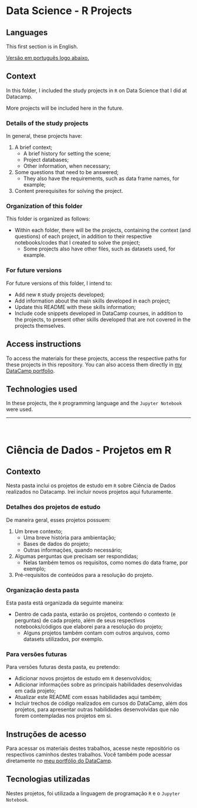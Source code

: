 # Data Science - R Projects
 ## Languages
 This first section is in English. 
 
 [Versão em português logo abaixo.](#portuguese)
 
 ## Context
 In this folder, I included the study projects in ```R``` on Data Science that I did at Datacamp.

More projects will be included here in the future.

### Details of the study projects
In general, these projects have:

1. A brief context;
    - A brief history for setting the scene;
    - Project databases;
    - Other information, when necessary;
2. Some questions that need to be answered;
    - They also have the requirements, such as data frame names, for example;
3. Content prerequisites for solving the project.

### Organization of this folder
This folder is organized as follows:
- Within each folder, there will be the projects, containing the context (and questions) of each project, in addition to their respective notebooks/codes that I created to solve the project;
    - Some projects also have other files, such as datasets used, for example.

### For future versions
For future versions of this folder, I intend to:
- Add new ```R``` study projects developed;
- Add information about the main skills developed in each project;
- Update this README with these skills information;
- Include code snippets developed in DataCamp courses, in addition to the projects, to present other skills developed that are not covered in the projects themselves.

## Access instructions
To access the materials for these projects, access the respective paths for these projects in this repository. You can also access them directly in [my DataCamp portfolio](https://www.datacamp.com/portfolio/joaovictor-ne).

## Technologies used
In these projects, the ```R``` programming language and the ```Jupyter Notebook``` were used.
 
 ____
 <br>
 
 # <p id="portuguese">Ciência de Dados - Projetos em R</p>
 ## Contexto
Nesta pasta inclui os projetos de estudo em ```R``` sobre Ciência de Dados realizados no Datacamp.
Irei incluir novos projetos aqui futuramente.

### Detalhes dos projetos de estudo
De maneira geral, esses projetos possuem:
1. Um breve contexto;
    - Uma breve história para ambientação;
    - Bases de dados do projeto;
    - Outras informações, quando necessário;
2. Algumas perguntas que precisam ser respondidas;
    - Nelas também temos os requisitos, como nomes do data frame, por exemplo;
3. Pré-requisitos de conteúdos para a resolução do projeto.

### Organização desta pasta
Esta pasta está organizada da seguinte maneira:
- Dentro de cada pasta, estarão os projetos, contendo o contexto (e perguntas) de cada projeto, além de seus respectivos notebooks/códigos que elaborei para a resolução do projeto;
    - Alguns projetos também contam com outros arquivos, como datasets utilizados, por exemplo.

### Para versões futuras
Para versões futuras desta pasta, eu pretendo:
- Adicionar novos projetos de estudo em ```R``` desenvolvidos;
- Adicionar informações sobre as principais habilidades desenvolvidas em cada projeto;
- Atualizar este README com essas habilidades aqui também;
- Incluir trechos de código realizados em cursos do DataCamp, além dos projetos, para apresentar outras habilidades desenvolvidas que não forem contempladas nos projetos em si.
 
 ## Instruções de acesso
 Para acessar os materiais destes trabalhos, acesse neste repositório os respectivos caminhos destes trabalhos. Você também pode acessar diretamente no [meu portfólio do DataCamp](https://www.datacamp.com/portfolio/joaovictor-ne). 
 
 ## Tecnologias utilizadas
 Nestes projetos, foi utilizada a linguagem de programação ```R``` e o ```Jupyter Notebook```.
